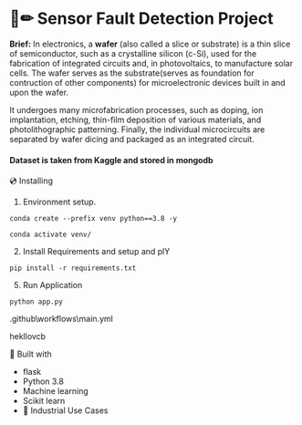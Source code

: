 # 📄✏ Sensor Fault Detection Project
**Brief:** In electronics, a **wafer** (also called a slice or substrate) is a thin slice of semiconductor, such as a crystalline silicon (c-Si), used for the fabrication of integrated circuits and, in photovoltaics, to manufacture solar cells. The wafer serves as the substrate(serves as foundation for contruction of other components) for microelectronic devices built in and upon the wafer. 

It undergoes many microfabrication processes, such as doping, ion implantation, etching, thin-film deposition of various materials, and photolithographic patterning. Finally, the individual microcircuits are separated by wafer dicing and packaged as an integrated circuit.

#### Dataset is taken from Kaggle and stored in mongodb


💿 Installing
1. Environment setup.
```
conda create --prefix venv python==3.8 -y
```
```
conda activate venv/
````
2. Install Requirements and setup and plY
```
pip install -r requirements.txt
```
5. Run Application
```
python app.py
```



.github\workflows\main.yml

hekllovcb

🔧 Built with 
- flask
- Python 3.8
- Machine learning
- Scikit learn
- 🏦 Industrial Use Cases

